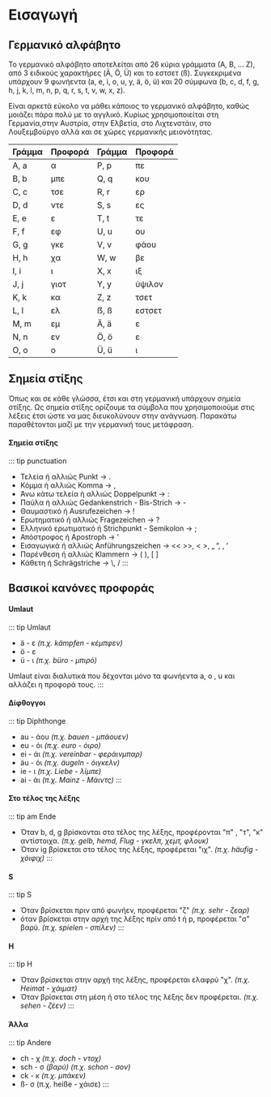# Εισαγωγή

## Γερμανικό αλφάβητο

Το γερμανικό αλφάβητο αποτελείται από 26 κύρια γράμματα (Α, Β, ... Ζ), από 3 ειδικούς χαρακτήρες (Ä, Ö, Ü) και το εστσετ (ß). Συγκεκριμένα υπάρχουν 9 φωνήεντα (a, e, i, o, u, y, ä, ö, ü) και 20 σύμφωνα (b, c, d, f, g, h, j, k, l, m, n, p, q, r, s, t, v, w, x, z).

Είναι αρκετά εύκολο να μάθει κάποιος το γερμανικό αλφάβητο, καθώς μοιάζει πάρα πολύ με το αγγλικό. Κυρίως χρησιμοποιείται στη Γερμανία,στην Αυστρία, στην Ελβετία, στο Λιχτενστάιν, στο Λουξεμβούργο αλλά και σε χώρες γερμανικής μειονότητας.

| Γράμμα | Προφορά | Γράμμα | Προφορά |
| ------ | ------- | ------ | ------- |
| A, a   | α       | P, p   | πε      |
| B, b   | μπε     | Q, q   | κου     |
| C, c   | τσε     | R, r   | ερ      |
| D, d   | ντε     | S, s   | ες      |
| E, e   | ε       | T, t   | τε      |
| F, f   | εφ      | U, u   | ου      |
| G, g   | γκε     | V, v   | φάου    |
| H, h   | χα      | W, w   | βε      |
| I, i   | ι       | X, x   | ιξ      |
| J, j   | γιοτ    | Y, y   | ύψιλον  |
| K, k   | κα      | Z, z   | τσετ    |
| L, l   | ελ      | ẞ, ß   | εστσετ  |
| M, m   | εμ      | Ä, ä   | ε       |
| N, n   | εν      | Ö, ö   | ε       |
| O, o   | ο       | Ü, ü   | ι       |

## Σημεία στίξης

Όπως και σε κάθε γλώσσα, έτσι και στη γερμανική υπάρχουν σημεία στίξης. Ως σημεία στίξης ορίζουμε τα σύμβολα που χρησιμοποιούμε στις λέξεις έτσι ώστε να μας διευκολύνουν στην ανάγνωση. Παρακάτω παραθέτονται μαζί με την γερμανική τους μετάφραση.

#### Σημεία στίξης

::: tip punctuation

- Τελεία ή αλλιώς Punkt → .
- Κόμμα ή αλλιώς Komma → ,
- Άνω κάτω τελεία ή αλλιώς Doppelpunkt → :
- Παύλα ή αλλιώς Gedankenstrich - Bis-Strich → -
- Θαυμαστικό ή Ausrufezeichen → !
- Ερωτηματικό ή αλλιώς Fragezeichen → ?
- Ελληνικό ερωτιματικό ή Strichpunkt - Semikolon → ;
- Απόστροφος ή Apostroph → ’
- Εισαγωγικά ή αλλιώς Anführungszeichen → << >>, < >, „ “, ‚ ‘
- Παρένθεση ή αλλιώς Klammern → ( ), [ ]
- Κάθετη ή Schrägstriche → \\, /
  :::

## Βασικοί κανόνες προφοράς

#### Umlaut

::: tip Umlaut

- ä - ε _(π.χ. kämpfen - κέμπφεν)_
- ö - ε
- ü - ι _(π.χ. büro - μπιρό)_

Umlaut είναι διαλυτικά που δέχονται μόνο τα φωνήεντα a, o , u και αλλάζει η προφορά τους.
:::

#### Δίφθογγοι

::: tip Diphthonge

- au - άου _(π.χ. bauen - μπάουεν)_
- eu - όι _(π.χ. euro - όιρο)_
- ei - άι _(π.χ. vereinbar - φεράινμπαρ)_
- äu - όι _(π.χ. äugeln - όιγκελν)_
- ie - ι _(π.χ. Liebe - λίμπε)_
- ai - άι _(π.χ. Mainz - Μάιντς)_
  :::

#### Στο τέλος της λέξης

::: tip am Ende

- Όταν b, d, g βρίσκονται στο τέλος της λέξης, προφέρονται "π" , "τ", "κ" αντίστοιχα. _(π.χ. gelb, hemd, Flug - γκελπ, χεμτ, φλουκ)_
- Όταν ig βρίσκεται στο τέλος της λέξης, προφέρεται "ιχ". _(π.χ. häufig - χόιφιχ)_
  :::

#### S

::: tip S

- Όταν βρίσκεται πριν από φωνήεν, προφέρεται "ζ" _(π.χ. sehr - ζεαρ)_
- όταν βρίσκεται στην αρχή της λέξης πρίν από t ή p, προφέρεται "σ" βαρύ. _(π.χ. spielen - σπίλεν)_
  :::

#### H

::: tip H

- Όταν βρίσκεται στην αρχή της λέξης, προφέρεται ελαφρύ "χ". _(π.χ. Heimat - χάιματ)_
- Όταν βρίσκεται στη μέση ή στο τέλος της λέξης δεν προφέρεται. _(π.χ. sehen - ζέεν)_
  :::

#### Άλλα

::: tip Andere

- ch - χ _(π.χ. doch - ντοχ)_
- sch - σ _(βαρύ) (π.χ. schon - σον)_
- ck - κ _(π.χ. μπάκεν)_
- ß- σ (π.χ. heiße - χάισε)
  :::
